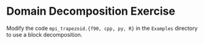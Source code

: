 # Domain Decomposition Exercise

Modify the code `mpi_trapezoid.{f90, cpp, py, R}` in the `Examples` directory to use a block decomposition.
